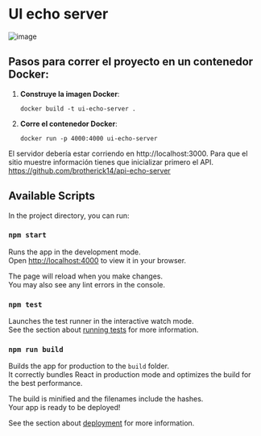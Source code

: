 # UI echo server
![image](https://github.com/brotherick14/ui-echo-server/assets/54830246/891bdc1b-fac8-471b-b910-4feb37550145)

## Pasos para correr el proyecto en un contenedor Docker:

1. **Construye la imagen Docker**: 
    ```
    docker build -t ui-echo-server .
    ```

2. **Corre el contenedor Docker**: 
    ```
    docker run -p 4000:4000 ui-echo-server
    ```

El servidor debería estar corriendo en http://localhost:3000.
Para que el sitio muestre información tienes que inicializar primero el API.
https://github.com/brotherick14/api-echo-server
## Available Scripts

In the project directory, you can run:

### `npm start`

Runs the app in the development mode.\
Open [http://localhost:4000](http://localhost:4000) to view it in your browser.

The page will reload when you make changes.\
You may also see any lint errors in the console.

### `npm test`

Launches the test runner in the interactive watch mode.\
See the section about [running tests](https://facebook.github.io/create-react-app/docs/running-tests) for more information.

### `npm run build`

Builds the app for production to the `build` folder.\
It correctly bundles React in production mode and optimizes the build for the best performance.

The build is minified and the filenames include the hashes.\
Your app is ready to be deployed!

See the section about [deployment](https://facebook.github.io/create-react-app/docs/deployment) for more information.

